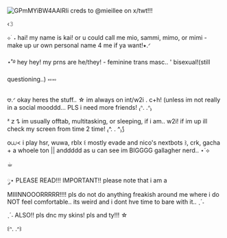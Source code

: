 ![GPmMYiBW4AAlRIi](https://github.com/user-attachments/assets/c47f4ece-6ccc-4c8a-9383-23b60031d674)
creds to @mieillee on x/twt!!!

‹𝟹

⊹ ࣪ ˖ hai! my name is kai! or u could call me mio, sammi, mimo, or mimi - make up ur own personal name 4 me if ya want!⭑.ᐟ

⋆˚࿔ hey hey! my prns are he/they! - feminine trans masc.. ' bisexual!(still questioning..) ༝༚༝༚

𖹭.ᐟ okay heres the stuff.. ☆ im always on int/w2i . c+h! (unless im not really in a social mooddd... PLS i need more friends! ₍ᐢ. .ᐢ₎

ᶻ 𝗓 𐰁 im usually offtab, multitasking, or sleeping, if i am.. w2i! if im up ill check my screen from time 2 time! ₍^. . ^₎⟆

 o⩊< i play hsr, wuwa, rblx  ꒰ mostly evade and nico's nextbots ꒱, crk, gacha + a whoele ton || anddddd as u can see im BIGGGG gallagher nerd..  ⋆˙⟡

☕︎

༘⋆ PLEASE READ!!! IMPORTANT!! please note that i am a MIIINNOOORRRRR!!!! pls do not do anything freakish around me where i do NOT feel comfortable.. its weird and i dont hve time to bare with it.. ˎˊ˗

ˎˊ˗ ALSO!! pls dnc my skins! pls and ty!!! ☆

꒰ᐢ. .ᐢ꒱
